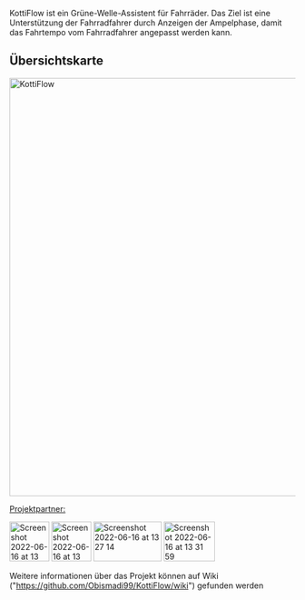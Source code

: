 KottiFlow ist ein Grüne-Welle-Assistent für Fahrräder. Das Ziel ist eine Unterstützung der Fahrradfahrer durch Anzeigen der Ampelphase, damit das Fahrtempo vom Fahrradfahrer angepasst werden kann.

## Übersichtskarte
<a href="//umap.openstreetmap.fr/de/map/kottiflow_783062#19/52.49903/13.42281">
<img width="737" alt="KottiFlow" src="https://user-images.githubusercontent.com/107621070/174057782-e810d8c9-3013-4d28-882b-a8c0e18f9d2b.png">


Projektpartner:

[<img width="70" height="70" alt="Screenshot 2022-06-16 at 13 30 30" src="https://user-images.githubusercontent.com/107621070/174060790-d9e71d79-9389-4c0c-9272-6a89a32dda01.png">](https://www.fixmycity.de) [<img width="70" height="70" alt="Screenshot 2022-06-16 at 13 23 11" src="https://user-images.githubusercontent.com/107621070/174059941-b43acfea-c277-42dd-ae67-764d6a949d9a.png">](https://radbahn.berlin/de) [<img width="120" height="70" alt="Screenshot 2022-06-16 at 13 27 14" src="https://user-images.githubusercontent.com/107621070/174060289-97034880-98d3-45f0-a3d2-32935a4fa7de.png">](https://www.bht-berlin.de) [<img width="90" height="70" alt="Screenshot 2022-06-16 at 13 31 59" src="https://user-images.githubusercontent.com/107621070/174060993-bcc7e749-0de9-486d-b3cb-b15c1ab6a82e.png">](https://www.bvg.de/de)

Weitere informationen über das Projekt können auf Wiki ("https://github.com/Obismadi99/KottiFlow/wiki") gefunden werden
